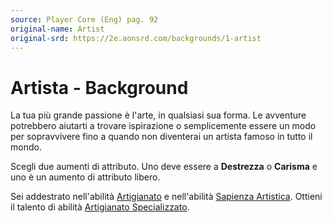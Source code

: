 ```yaml
---
source: Player Core (Eng) pag. 92
original-name: Artist
original-srd: https://2e.aonsrd.com/backgrounds/1-artist
---
```


# Artista - Background

La tua più grande passione è l'arte, in qualsiasi sua forma. Le avventure
potrebbero aiutarti a trovare ispirazione o semplicemente essere un modo per
sopravvivere fino a quando non diventerai un artista famoso in tutto il mondo.

Scegli due aumenti di attributo. Uno deve essere a **Destrezza** o **Carisma** e
uno è un aumento di attributo libero.

Sei addestrato nell'abilità [Artigianato](/abilita/artigianato) e nell'abilità
[Sapienza Artistica](/abilita/sapienza). Ottieni il talento di abilità
[Artigianato Specializzato](/talenti/artigianato-specializzato).
